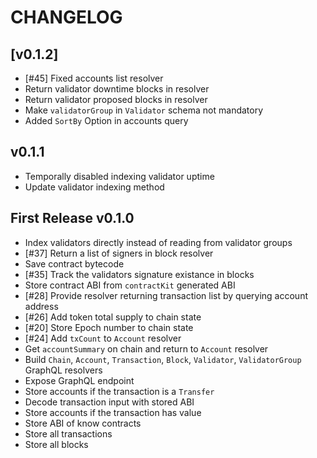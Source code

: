 # CHANGELOG

## [v0.1.2]

* [#45] Fixed accounts list resolver
* Return validator downtime blocks in resolver
* Return validator proposed blocks in resolver
* Make `validatorGroup` in `Validator` schema not mandatory
* Added `SortBy` Option in accounts query

## v0.1.1

* Temporally disabled indexing validator uptime
* Update validator indexing method

## First Release v0.1.0

* Index validators directly instead of reading from validator groups
* [#37] Return a list of signers in block resolver
* Save contract bytecode
* [#35] Track the validators signature existance in blocks 
* Store contract ABI from `contractKit` generated ABI
* [#28] Provide resolver returning transaction list by querying account address
* [#26] Add token total supply to chain state
* [#20] Store Epoch number to chain state
* [#24] Add `txCount` to `Account` resolver
* Get `accountSummary` on chain and return to `Account` resolver
* Build `Chain`, `Account`, `Transaction`, `Block`, `Validator`, `ValidatorGroup` GraphQL resolvers
* Expose GraphQL endpoint
* Store accounts if the transaction is a `Transfer`
* Decode transaction input with stored ABI
* Store accounts if the transaction has value
* Store ABI of know contracts
* Store all transactions
* Store all blocks